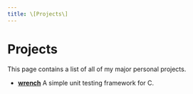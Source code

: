 ```yaml
---
title: \[Projects\]
---
```


Projects
========

This page contains a list of all of my major personal projects.

- [**wrench**](/wrench/home) A simple unit testing framework for C.